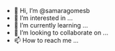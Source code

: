 - 👋 Hi, I’m @samaragomesb
- 👀 I’m interested in ...
- 🌱 I’m currently learning ...
- 💞️ I’m looking to collaborate on ...
- 📫 How to reach me ...

<!---
samaragomesb/samaragomesb is a ✨ special ✨ repository because its `README.md` (this file) appears on your GitHub profile.
You can click the Preview link to take a look at your changes.
--->
